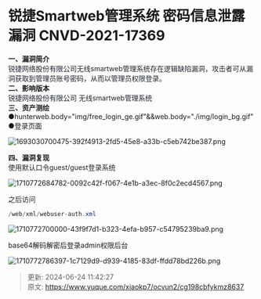 # 锐捷Smartweb管理系统 密码信息泄露漏洞 CNVD-2021-17369

**一、漏洞简介**  
<font style="color:rgb(31, 35, 40);">锐捷网络股份有限公司无线smartweb管理系统存在逻辑缺陷漏洞，攻击者可从漏洞获取到管理员账号密码，从而以管理员权限登录。</font>  
**二、影响版本**  
<font style="color:rgb(31, 35, 40);">锐捷网络股份有限公司 无线smartweb管理系统</font>  
**<font style="color:rgb(31, 35, 40);">三、资产测绘</font>**  
●hunterweb.body="img/free_login_ge.gif"&&web.body="./img/login_bg.gif"  
●登录页面  


![1693030700475-392f4913-2fd5-45e8-a33b-c5eb742be387.png](./img/-3rJ7WzmMGCuOLN8/1693030700475-392f4913-2fd5-45e8-a33b-c5eb742be387-027436.webp)

  
**四、漏洞复现**  
<font style="color:rgb(31, 35, 40);">使用默认口令guest/guest登录系统</font>

![1710772684782-0092c42f-f067-4e1b-a3ec-8f0c2ecd4567.png](./img/-3rJ7WzmMGCuOLN8/1710772684782-0092c42f-f067-4e1b-a3ec-8f0c2ecd4567-711528.png)

<font style="color:rgb(31, 35, 40);">之后访问</font>

```java
/web/xml/webuser-auth.xml
```

![1710772700000-43f9f7d1-b323-4efa-b957-c54795239ba9.png](./img/-3rJ7WzmMGCuOLN8/1710772700000-43f9f7d1-b323-4efa-b957-c54795239ba9-191395.png)

base64解码解密后登录admin权限后台

![1710772786397-1c7129d9-d939-4185-83df-ffdd78bd226b.png](./img/-3rJ7WzmMGCuOLN8/1710772786397-1c7129d9-d939-4185-83df-ffdd78bd226b-444894.png)



> 更新: 2024-06-24 11:42:27  
> 原文: <https://www.yuque.com/xiaokp7/ocvun2/cg198cbfykmz8637>